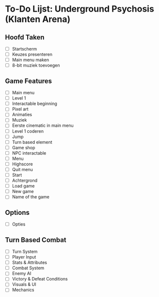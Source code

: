 # To-Do Lijst: Underground Psychosis (Klanten Arena)

## Hoofd Taken
- [ ] Startscherm
- [ ] Keuzes presenteren
- [ ] Main menu maken
- [ ] 8-bit muziek toevoegen

## Game Features
- [ ] Main menu
- [ ] Level 1
- [ ] Interactable beginning
- [ ] Pixel art
- [ ] Animaties
- [ ] Muziek
- [ ] Eerste cinematic in main menu
- [ ] Level 1 coderen
- [ ] Jump
- [ ] Turn based element
- [ ] Game shop
- [ ] NPC interactable
- [ ] Menu
- [ ] Highscore
- [ ] Quit menu
- [ ] Start
- [ ] Achtergrond
- [ ] Load game
- [ ] New game
- [ ] Name of the game

## Options
- [ ] Opties

## Turn Based Combat
- [ ] Turn System
- [ ] Player Input
- [ ] Stats & Attributes
- [ ] Combat System
- [ ] Enemy AI
- [ ] Victory & Defeat Conditions
- [ ] Visuals & UI
- [ ] Mechanics